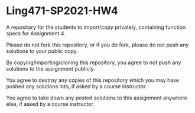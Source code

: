 # Ling471-SP2021-HW4

A repository for the students to import/copy privately, containing function specs for Assignment 4.

Please do not fork this repository, or if you do fork, please do not push any solutions to your public copy.

By copying/importing/cloning this repository, you agree to not push any solutions to the assignment publicly.

You agree to destroy any copies of this repository which you may have pushed any solutions into, if asked by a course instructor.

You agree to take down any posted solutions to this assignment anywhere else, if asked by a course instructor.
